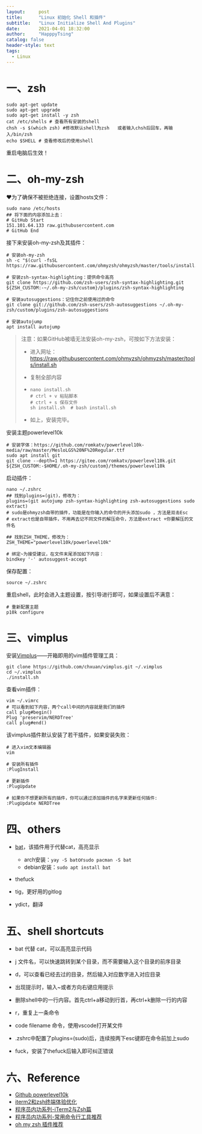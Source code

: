 ```yaml
---
layout:     post
title:      "Linux 初始化 Shell 和插件"
subtitle:   "Linux Initialize Shell And Plugins"
date:       2021-04-01 18:32:00
author:     "HapppyTsing"
catalog: false
header-style: text
tags:
  - Linux
---
```


# 一、zsh

```shell
sudo apt-get update
sudo apt-get upgrade
sudo apt-get install -y zsh
cat /etc/shells # 查看所有安装的shell
chsh -s $(which zsh) #修改默认shell为zsh   或者输入chsh后回车，再输入/bin/zsh
echo $SHELL # 查看修改后的使用shell
```

重启电脑后生效！

# 二、oh-my-zsh

❤为了确保不被拒绝连接，设置hosts文件：

```shell
sudo nano /etc/hosts
## 将下面的内容添加上去：
# GitHub Start
151.101.64.133 raw.githubusercontent.com
# GitHub End
```

接下来安装oh-my-zsh及其插件：

```shell
# 安装oh-my-zsh
sh -c "$(curl -fsSL https://raw.githubusercontent.com/ohmyzsh/ohmyzsh/master/tools/install.sh)"

# 安装zsh-syntax-highlighting：提供命令高亮
git clone https://github.com/zsh-users/zsh-syntax-highlighting.git ${ZSH_CUSTOM:-~/.oh-my-zsh/custom}/plugins/zsh-syntax-highlighting

# 安装autosuggestions：记住你之前使用过的命令
git clone git://github.com/zsh-users/zsh-autosuggestions ~/.oh-my-zsh/custom/plugins/zsh-autosuggestions

# 安装autojump
apt install autojump
```

> 注意：如果GitHub被墙无法安装oh-my-zsh，可按如下方法安装：
>
> - 进入网址：https://raw.githubusercontent.com/ohmyzsh/ohmyzsh/master/tools/install.sh
>
> - 复制全部内容
>
> - ```shell
>   nano install.sh
>   # ctrl + v 粘贴脚本
>   # ctrl + s 保存文件
>   sh install.sh  # bash install.sh
>   ```
>
> - 如上，安装完毕。

安装主题powerlevel10k

```shell
# 安装字体：https://github.com/romkatv/powerlevel10k-media/raw/master/MesloLGS%20NF%20Regular.ttf
sudo apt install git 
git clone --depth=1 https://gitee.com/romkatv/powerlevel10k.git ${ZSH_CUSTOM:-$HOME/.oh-my-zsh/custom}/themes/powerlevel10k
```

启动插件：

```shell
nano ~/.zshrc
## 找到plugins=(git)，修改为：
plugins=(git autojump zsh-syntax-highlighting zsh-autosuggestions sudo extract)
# sudo是ohmyzsh自带的插件，功能是在你输入的命令的开头添加sudo ，方法是双击Esc
# extract也是自带插件，不用再去记不同文件的解压命令，方法是extract +你要解压的文件名

## 找到ZSH_THEME，修改为：
ZSH_THEME="powerlevel10k/powerlevel10k"

# 绑定~为接受建议，在文件末尾添加如下内容：
bindkey '·' autosuggest-accept
```

保存配置：

```shell
source ~/.zshrc
```

重启shell，此时会进入主题设置，按引导进行即可，如果设置后不满意：

```shell
# 重新配置主题
p10k configure
```

# 三、vimplus

安装[Vimplus](https://github.com/chxuan/vimplus)——开箱即用的vim插件管理工具：

```shell
git clone https://github.com/chxuan/vimplus.git ~/.vimplus
cd ~/.vimplus
./install.sh
```

查看vim插件：

```shell
vim ~/.vimrc
# 可以看到如下内容，两个call中间的内容就是我们的插件
call plug#begin()
Plug 'preservim/NERDTree'
call plug#end()
```

该vimplus插件默认安装了若干插件，如果安装失败：

```shell
# 进入vim文本编辑器
vim

# 安装所有插件
:PlugInstall

# 更新插件
:PlugUpdate

# 如果你不想更新所有的插件，你可以通过添加插件的名字来更新任何插件:
:PlugUpdate NERDTree
```

# 四、others

- [bat](https://github.com/sharkdp/bat)，该插件用于代替cat，高亮显示
  - arch安装：`yay -S bat`or`sudo pacman -S bat` 
  - debian安装：`sudo apt install bat`

- thefuck

- tig，更好用的gitlog

- ydict，翻译

# 五、shell shortcuts

- bat 代替 cat，可以高亮显示代码

- j 文件名，可以快速跳转到某个目录，而不需要输入这个目录的前序目录
- d，可以查看已经去过的目录，然后输入对应数字进入对应目录
- 出现提示时，输入~或者方向右键应用提示
- 删除shell中的一行内容。首先ctrl+a移动到行首，再ctrl+k删除一行的内容
- r，重复上一条命令
- code filename 命令，使用vscode打开某文件
- .zshrc中配置了plugins=(sudo)后，连续按两下esc键即在命令前加上sudo
- fuck，安装了thefuck后输入即可纠正错误

# 六、Reference

- [Github powerlevel10k](https://github.com/romkatv/powerlevel10k#meslo-nerd-font-patched-for-powerlevel10k)
- [iterm2和zsh终端体验优化](https://bytedance.feishu.cn/docs/doccn6xXJnUTedx2roBjKAMX2Gf#)
- [程序员内功系列-iTerm2与Zsh篇](https://xiaozhou.net/learn-the-command-line-iterm-and-zsh-2017-06-23.html)
- [程序员内功系列-常用命令行工具推荐](https://xiaozhou.net/learn-the-command-line-tools-md-2018-10-11.html)
- [oh my zsh 插件推荐](https://hufangyun.com/2017/zsh-plugin/)

